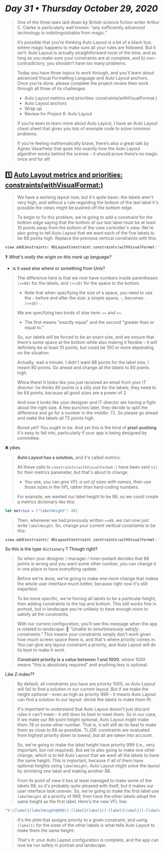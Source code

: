# *Day 31 • Thursday October 29, 2020*

>One of the three laws laid down by British science fiction writer Arthur C. Clarke is particularly well known: “any sufficiently advanced technology is indistinguishable from magic.”
>
>It’s possible that you’re thinking Auto Layout is a bit of a black box, where magic happens to make sure all your rules are followed. But it isn’t: Auto Layout is actually straightforward most of the time, and as long as you make sure your constraints are a) complete, and b) non-contradictory, you shouldn’t have too many problems.
>
>Today you have three topics to work through, and you’ll learn about advanced Visual Formatting Language and Auto Layout anchors. Once you’re done, please complete the project review then work through all three of its challenges.
>
>* Auto Layout metrics and priorities: constraints(withVisualFormat:)
>* Auto Layout anchors
>* Wrap up
>* Review for Project 6: Auto Layout
>
>If you’re keen to learn more about Auto Layout, I have an Auto Layout cheat sheet that gives you lots of example code to solve common problems.
>
>If you’re feeling mathematically brave, there’s also a great talk by Agnes Vasarhelyi that goes into exactly how the Auto Layout algorithm works behind the scenes – it should prove there’s no magic once and for all!

## :one: [Auto Layout metrics and priorities: constraints(withVisualFormat:)](https://www.hackingwithswift.com/read/6/4/auto-layout-metrics-and-priorities-constraintswithvisualformat) 

>We have a working layout now, but it's quite basic: the labels aren't very high, and without a rule regarding the bottom of the last label it's possible the views might be pushed off the bottom edge.
>
>To begin to fix this problem, we're going to add a constraint for the bottom edge saying that the bottom of our last label must be at least 10 points away from the bottom of the view controller's view. We're also going to tell Auto Layout that we want each of the five labels to be 88 points high. Replace the previous vertical constraints with this:

```swift
view.addConstraints( NSLayoutConstraint.constraints(withVisualFormat: "V:|[label1(==88)]-[label2(==88)]-[label3(==88)]-[label4(==88)]-[label5(==88)]-(>=10)-|", options: [], metrics: nil, views: viewsDictionary))
```

:question: *What's really the origin on this mark up language?*
* is it used else where or something from Unix?

>The difference here is that we now have numbers inside parentheses: `(==88)` for the labels, and `(>=10)` for the space to the bottom. 
>* Note that when specifying the size of a space, you need to use the - before and after the size: a simple space, -, becomes `-(>=10)-`.
>
>We are specifying two kinds of size here: `==` and `>=`. 
>* The first means "exactly equal" and the second "greater than or equal to." 
>
>So, our labels will be forced to be an exact size, and we ensure that there's some space at the bottom while also making it flexible – it will definitely be at least 10 points, but could be 100 or more depending on the situation.
>
>Actually, wait a minute. I didn't want 88 points for the label size, I meant 80 points. Go ahead and change all the labels to 80 points high.
>
>Whoa there! It looks like you just received an email from your IT director: he thinks 80 points is a silly size for the labels; they need to be 64 points, because all good sizes are a power of 2.
>
>And now it looks like your designer and IT director are having a fight about the right size. A few punches later, they decide to split the difference and go for a number in the middle: 72. So please go ahead and make the labels all 72 points high.
>
>Bored yet? You ought to be. And yet this is the kind of **pixel-pushing** it's easy to fall into, particularly if your app is being designed by committee.

:x: yikes

>**Auto Layout has a solution,** and it's called _metrics_. 
>
>All these calls to `constraints(withVisualFormat:)` have been sent `nil` for their metrics parameter, but that's about to change. 
>* You see, you can _give VFL a set of sizes with names_, then use those sizes in the VFL rather than hard-coding numbers. 
>
>For example, we wanted our label height to be 88, so we could create a metrics dictionary like this:

```swift
let metrics = ["labelHeight": 88]
```
>
>Then, whenever we had previously written `==88`, we can now just write `labelHeight`. So, change your current vertical constraints to be this:

```swift
view.addConstraints( NSLayoutConstraint.constraints(withVisualFormat: "V:|[label1(labelHeight)]-[label2(labelHeight)]-[label3(labelHeight)]-[label4(labelHeight)]-[label5(labelHeight)]->=10-|", options: [], metrics: metrics, views: viewsDictionary))
```

So this is the type `dictionary` ? Though right?

>So when your designer / manager / inner-pedant decides that 88 points is wrong and you want some other number, you can change it in one place to have everything update.
>
>Before we're done, we're going to make one more change that makes the whole user interface much better, because right now it's still imperfect. 
>
>To be more specific, we're forcing all labels to be a particular height, then adding constraints to the top and bottom. This still works fine in portrait, but in landscape you're unlikely to have enough room to satisfy all the constraints.
>
>With our current configuration, you'll see this message when the app is rotated to landscape: :red_circle: _"Unable to simultaneously satisfy constraints."_ This means your constraints simply don't work given how much screen space there is, and that's where priority comes in. You can give any layout constraint a priority, and Auto Layout will do its best to make it work.
>
>**Constraint priority is a value between 1 and 1000**, where 1000 means "this is absolutely required" and anything less is optional. 

Like Z-index??

>By default, all constraints you have are priority 1000, so Auto Layout will fail to find a solution in our current layout. But if we make the height optional – even as high as priority 999 – it means Auto Layout can find a solution to our layout: shrink the labels to make them fit.
>
>It's important to understand that Auto Layout doesn't just discard rules it can't meet – it still does its best to meet them. So in our case, if we make our 88-point height optional, Auto Layout might make them 78 or some other number. That is, it will still do its best to make them as close to 88 as possible. TL;DR: constraints are evaluated from highest priority down to lowest, but all are taken into account.
>
>So, we're going to make the label height have priority 999 (i.e., very important, but not required). But we're also going to make one other change, which is to tell Auto Layout that we want all the labels to have the same height. This is important, because if all of them have optional heights using `labelHeight`, Auto Layout might solve the layout by shrinking one label and making another 88.
>
>From its point of view it has at least managed to make some of the labels 88, so it's probably quite pleased with itself, but it makes our user interface look uneven. So, we're going to make the first label use `labelHeight` at a priority of 999, then have the other labels adopt the same height as the first label. Here's the new VFL line:

```swift
"V:|[label1(labelHeight@999)]-[label2(label1)]-[label3(label1)]-[label4(label1)]-[label5(label1)]->=10-|"
```
>
>It's the `@999` that assigns priority to a given constraint, and using `(label1)` for the sizes of the other labels is what tells Auto Layout to make them the same height.
>
>That's it: your Auto Layout configuration is complete, and the app can now be run safely in portrait and landscape.